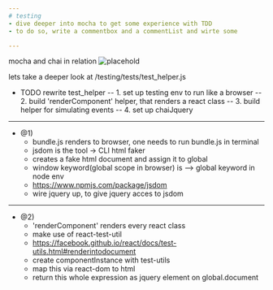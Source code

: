 ```yaml
---
# testing
- dive deeper into mocha to get some experience with TDD
- to do so, write a commentbox and a commentList and wirte some

---
```

mocha and chai in relation
![placehold](http://i.imgur.com/1MimNoF.png)

lets take a deeper look at /testing/tests/test_helper.js

- TODO rewrite test_helper
--  1. set up testing env to run like a browser
--  2. build 'renderComponent' helper, that renders a react class
--  3. build helper for simulating events
--  4. set up chaiJquery

---
- @1)
  - bundle.js renders to browser, one needs to run bundle.js in terminal
  - jsdom is the tool -> CLI html faker
  - creates a fake html document and assign it to global
  - window keyword(global scope in browser) is --> global keyword in node env
  - https://www.npmjs.com/package/jsdom
  - wire jquery up, to give jquery acces to jsdom
---
- @2)
  - 'renderComponent' renders every react class
  - make use of react-test-util
  - https://facebook.github.io/react/docs/test-utils.html#renderintodocument
  - create componentInstance with test-utils
  - map this via react-dom to html
  - return this whole expression as jquery element on global.document

